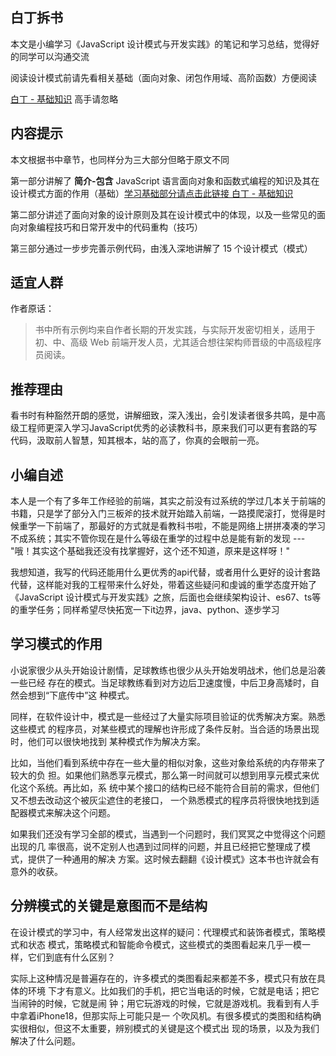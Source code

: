 ## 白丁拆书

本文是小编学习《JavaScript 设计模式与开发实践》的笔记和学习总结，觉得好的同学可以沟通交流

阅读设计模式前请先看相关基础（面向对象、闭包作用域、高阶函数）方便阅读 

[白丁 - 基础知识](/course/main/base/base) 高手请忽略

## 内容提示

本文根据书中章节，也同样分为三大部分但略于原文不同

第一部分讲解了 **简介-包含** JavaScript 语言面向对象和函数式编程的知识及其在设计模式方面的作用（基础）[学习基础部分请点击此链接 白丁 - 基础知识](/course/main/base/base)

第二部分讲述了面向对象的设计原则及其在设计模式中的体现，以及一些常见的面向对象编程技巧和日常开发中的代码重构（技巧）

第三部分通过一步步完善示例代码，由浅入深地讲解了 15 个设计模式（模式）

## 适宜人群

作者原话：  
> 书中所有示例均来自作者长期的开发实践，与实际开发密切相关，适用于初、中、高级 Web 前端开发人员，尤其适合想往架构师晋级的中高级程序员阅读。

## 推荐理由

看书时有种豁然开朗的感觉，讲解细致，深入浅出，会引发读者很多共鸣，是中高级工程师更深入学习JavaScript优秀的必读教科书，原来我们可以更有套路的写代码，汲取前人智慧，知其根本，站的高了，你真的会眼前一亮。

## 小编自述

本人是一个有了多年工作经验的前端，其实之前没有过系统的学过几本关于前端的书籍，只是学了部分入门三板斧的技术就开始踏入前端，一路摸爬滚打，觉得是时候重学一下前端了，那最好的方式就是看教科书啦，不能是网络上拼拼凑凑的学习不成系统；其实不管你现在是什么等级在重学的过程中总是能有新的发现 ---"哦！其实这个基础我还没有找掌握好，这个还不知道，原来是这样呀！"

我想知道，我写的代码还能用什么更优秀的api代替，或者用什么更好的设计套路代替，这样能对我的工程带来什么好处，带着这些疑问和虔诚的重学态度开始了《JavaScript 设计模式与开发实践》之旅，后面也会继续架构设计、es67、ts等的重学任务；同样希望尽快拓宽一下it边界，java、python、逐步学习


## 学习模式的作用

小说家很少从头开始设计剧情，足球教练也很少从头开始发明战术，他们总是沿袭一些已经
存在的模式。当足球教练看到对方边后卫速度慢，中后卫身高矮时，自然会想到“下底传中”这
种模式。

同样，在软件设计中，模式是一些经过了大量实际项目验证的优秀解决方案。熟悉这些模式
的程序员，对某些模式的理解也许形成了条件反射。当合适的场景出现时，他们可以很快地找到
某种模式作为解决方案。

比如，当他们看到系统中存在一些大量的相似对象，这些对象给系统的内存带来了较大的负
担。如果他们熟悉享元模式，那么第一时间就可以想到用享元模式来优化这个系统。再比如，系
统中某个接口的结构已经不能符合目前的需求，但他们又不想去改动这个被灰尘遮住的老接口，
一个熟悉模式的程序员将很快地找到适配器模式来解决这个问题。

如果我们还没有学习全部的模式，当遇到一个问题时，我们冥冥之中觉得这个问题出现的几
率很高，说不定别人也遇到过同样的问题，并且已经把它整理成了模式，提供了一种通用的解决
方案。这时候去翻翻《设计模式》这本书也许就会有意外的收获。

## 分辨模式的关键是意图而不是结构
在设计模式的学习中，有人经常发出这样的疑问：代理模式和装饰者模式，策略模式和状态
模式，策略模式和智能命令模式，这些模式的类图看起来几乎一模一样，它们到底有什么区别？

实际上这种情况是普遍存在的，许多模式的类图看起来都差不多，模式只有放在具体的环境
下才有意义。比如我们的手机，把它当电话的时候，它就是电话；把它当闹钟的时候，它就是闹
钟；用它玩游戏的时候，它就是游戏机。我看到有人手中拿着iPhone18，但那实际上可能只是一
个吹风机。有很多模式的类图和结构确实很相似，但这不太重要，辨别模式的关键是这个模式出
现的场景，以及为我们解决了什么问题。